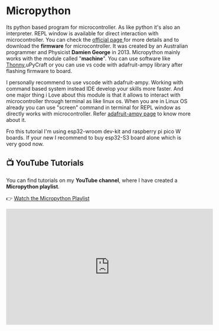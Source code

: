 # Micropython
Its python based program for microcontroller. As like python it's also an interpreter. REPL window is available for direct interaction with microcontroller. You can check the [official page ](https://micropython.org) for more details and to download the __firmware__ for microcontroller. It was created by an Australian programmer and Physicist __Damien George__ in 2013. Micropython mainly works with the module called "__machine__". You can use software like [Thonny](https://thonny.org),uPyCraft or you can use vs code with adafruit-ampy library after flashing firmware to board.<br>

I personally recommend to use vscode with adafruit-ampy. Working with command based system instead IDE develop your skills more faster. And one major thing i Love about this module is that it allows to interact with microcontroller through terminal as like linux os. When you are in Linux OS already you can use "screen" command in terminal for REPL window as directly works with microcontroller. Refer [adafruit-ampy page](https://learn.adafruit.com/sino-bit-micropython/running-code-with-ampy) to know more about it.<br>

Fro this tutorial I'm using esp32-wroom dev-kit and raspberry pi pico W boards. If your new I recommend to buy esp32-S3 board alone which is very good now. 


## 📺 YouTube Tutorials  
You can find tutorials on my **YouTube channel**, where I have created a **Micropython playlist**.  

👉 [Watch the Micropython Playlist](https://www.youtube.com/watch?v=AA5tJHtSvpc&list=PL3Cu8zFKcAQwN4YRsNxOjYaoCPav-kzB5)  

<iframe width="560" height="315" src="https://youtu.be/809rAiIVIG8?si=VwKNNur_xWQxY5IP" frameborder="0" allow="accelerometer; autoplay; clipboard-write; encrypted-media; gyroscope; picture-in-picture" allowfullscreen></iframe>
